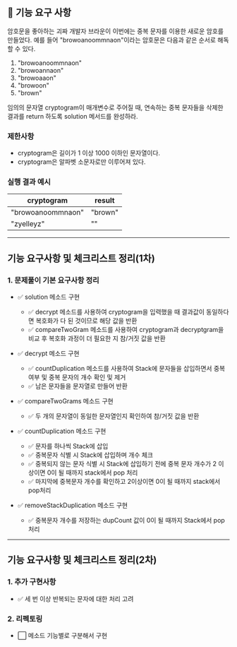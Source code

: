 ## 🚀 기능 요구 사항

암호문을 좋아하는 괴짜 개발자 브라운이 이번에는 중복 문자를 이용한 새로운 암호를 만들었다. 예를 들어 "browoanoommnaon"이라는 암호문은 다음과 같은 순서로 해독할 수 있다.

1. "browoanoommnaon"
2. "browoannaon"
3. "browoaaon"
4. "browoon"
5. "brown"

임의의 문자열 cryptogram이 매개변수로 주어질 때, 연속하는 중복 문자들을 삭제한 결과를 return 하도록 solution 메서드를 완성하라.

### 제한사항

- cryptogram은 길이가 1 이상 1000 이하인 문자열이다.
- cryptogram은 알파벳 소문자로만 이루어져 있다.

### 실행 결과 예시

| cryptogram | result |
| --- | --- |
| "browoanoommnaon" | "brown" |
| "zyelleyz" | "" |

---

## 기능 요구사항 및 체크리스트 정리(1차)

### 1. 문제풀이 기본 요구사항 정리
- ✅ solution 메소드 구현
  - ✅ decrypt 메소드를 사용하여 cryptogram을 입력했을 때 결과값이 동일하다면 복호화가 다 된 것이므로 해당 값을 반환
  - ✅ compareTwoGram 메소드를 사용하여 cryptogram과 decryptgram을 비교 후 복호화 과정이 더 필요한 지 참/거짓 값을 반환

- ✅ decrypt 메소드 구현
  - ✅ countDuplication 메소드를 사용하여 Stack에 문자들을 삽입하면서 중복 여부 및 중복 문자의 개수 확인 및 제거
  - ✅ 남은 문자들을 문자열로 만들어 반환

- ✅ compareTwoGrams 메소드 구현
  - ✅ 두 개의 문자열이 동일한 문자열인지 확인하여 참/거짓 값을 반환 

- ✅ countDuplication 메소드 구현
  - ✅ 문자를 하나씩 Stack에 삽입
  - ✅ 중복문자 식별 시 Stack에 삽입하며 개수 체크
  - ✅ 중복되지 않는 문자 식별 시 Stack에 삽입하기 전에 중복 문자 개수가 2 이상이면 0이 될 때까지 stack에서 pop 처리
  - ✅ 마지막에 중복문자 개수를 확인하고 2이상이면 0이 될 때까지 stack에서 pop처리

- ✅ removeStackDuplication 메소드 구현
  - ✅ 중복문자 개수를 저장하는 dupCount 값이 0이 될 때까지 Stack에서 pop 처리

---

## 기능 요구사항 및 체크리스트 정리(2차)

### 1. 추가 구현사항
- ✅ 세 번 이상 반복되는 문자에 대한 처리 고려

### 2. 리펙토링
- ⬜ 메소드 기능별로 구분해서 구현